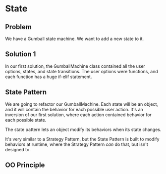 # State

## Problem

We have a Gumball state machine. We want to add a new state to it.

## Solution 1

In our first solution, the GumballMachine class contained all the user options, states, and state transitions. The user options were functions, and each function has a huge if-elif statement.

## State Pattern

We are going to refactor our GumballMachine. Each state will be an object, and it will contain the behavior for each possible user action. It's an inversion of our first solution, where each action contained behavior for each possible state.

The state pattern lets an object modify its behaviors when its state changes.

It's very similar to a Strategy Pattern, but the State Pattern is built to modify behaviors at runtime, where the Strategy Pattern *can* do that, but isn't designed to.

## OO Principle

